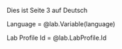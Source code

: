 Dies ist Seite 3 auf Deutsch

Language = @lab.Variable(language)

Lab Profile Id = @lab.LabProfile.Id

